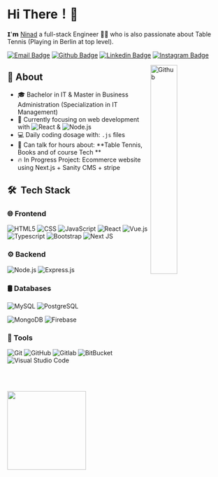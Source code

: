 # Hi There！👋

𝗜'𝗺 [Ninad](https://github.com/NinadMaladkar) a full-stack Engineer 👨‍💻 who is also passionate about Table Tennis (Playing in Berlin at top level).

[![Email Badge](https://img.shields.io/badge/-Email-c14438?style=flat-square&logo=Gmail&logoColor=white&link=mailto:maladkar.ninad@gmail.com)](mailto:maladkar.ninad@gmail.com)
[![Github Badge](https://img.shields.io/badge/-Github-232323?style=flat-square&logo=Github&logoColor=white&link=https://space.bilibili.com/7708412)](https://github.com/NinadMaladkar)
[![Linkedin Badge](https://img.shields.io/badge/-LinkedIn-blue?style=flat-square&logo=Linkedin&logoColor=white&link=)](https://www.linkedin.com/in/ninad-maladkar/)
[![Instagram Badge](https://img.shields.io/badge/-Instagram-red?style=flat-square&logo=Instagram&logoColor=white&link=)](https://www.linkedin.com/in/ninad-maladkar/)

<img width="35%" align="right" alt="Github" src="https://user-images.githubusercontent.com/48678280/88862734-4903af80-d201-11ea-968b-9c939d88a37c.gif" />

## 🚀 About
- 🎓 Bachelor in IT & Master in Business Administration (Specialization in IT Management)  
- 🎯 Currently focusing on web development with ![React](https://img.shields.io/badge/-React-333333?style=flat&logo=react) & ![Node.js](https://img.shields.io/badge/-Node.js-333333?style=flat&logo=node.js)
- 💻 Daily coding dosage with:  `.js` files
- 💬 Can talk for hours about: **Table Tennis, Books and of course Tech **
- 🔥 In Progress Project: Ecommerce website using Next.js + Sanity CMS + stripe 


## 🛠 &nbsp;Tech Stack

### 🌐 Frontend

![HTML5](https://img.shields.io/badge/-HTML5-333333?style=flat&logo=HTML5)
  ![CSS](https://img.shields.io/badge/-CSS-333333?style=flat&logo=CSS3&logoColor=1572B6)
  ![JavaScript](https://img.shields.io/badge/-JavaScript-333333?style=flat&logo=javascript)
    ![React](https://img.shields.io/badge/-React-333333?style=flat&logo=react)
![Vue.js](https://img.shields.io/badge/-Vuejs-333333?style=flat&logo=vue.js)
    ![Typescript](https://img.shields.io/badge/-Typescript-333333?style=flat&logo=typescript)
  ![Bootstrap](https://img.shields.io/badge/-Bootstrap-333333?style=flat&logo=bootstrap&logoColor=563D7C)
  ![Next JS](https://img.shields.io/badge/Next-333333?style=flat&logo=next.js&logoColor=white)


### ⚙️ Backend

  ![Node.js](https://img.shields.io/badge/-Node.js-333333?style=flat&logo=node.js)
    ![Express.js](https://img.shields.io/badge/express.js-333333.svg?style=flat&logo=express&logoColor=%2361DAFB)

### 🛢 Databases
  ![MySQL](https://img.shields.io/badge/-MySQL-333333?style=flat&logo=mysql)
  ![PostgreSQL](https://img.shields.io/badge/-Postgres-333333?style=flat&logo=postgreSQL)

![MongoDB](https://img.shields.io/badge/-MongoDB-333333?style=flat&logo=mongodb)
![Firebase](https://img.shields.io/badge/-Firebase-333333?style=flat&logo=firebase)


### 🔧 Tools

  ![Git](https://img.shields.io/badge/-Git-333333?style=flat&logo=git)
  ![GitHub](https://img.shields.io/badge/-GitHub-333333?style=flat&logo=github)
  ![Gitlab](https://img.shields.io/badge/-GitLab-333333?style=flat&logo=gitlab)
  ![BitBucket](https://img.shields.io/badge/-BitBucket-333333?style=flat&logo=bitbucket&logoColor=blue)
  ![Visual Studio Code](https://img.shields.io/badge/-Visual%20Studio%20Code-333333?style=flat&logo=visual-studio-code&logoColor=007ACC)


  <br /> <br />
    <div>
      <img height="180em" align="center" src="https://github-readme-stats.vercel.app/api/top-langs/?username=NinadMaladkar&theme=buefy&layout=compact&title_color=ffffff&text_color=daf7dc&bg_color=151515" />
    </div>

